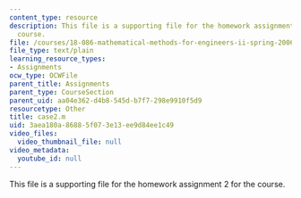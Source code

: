 ```yaml
---
content_type: resource
description: This file is a supporting file for the homework assignment 2 for the
  course.
file: /courses/18-086-mathematical-methods-for-engineers-ii-spring-2006/3aea180a86885f073e13ee9d84ee1c49_case2.m
file_type: text/plain
learning_resource_types:
- Assignments
ocw_type: OCWFile
parent_title: Assignments
parent_type: CourseSection
parent_uid: aa04e362-d4b8-545d-b7f7-298e9910f5d9
resourcetype: Other
title: case2.m
uid: 3aea180a-8688-5f07-3e13-ee9d84ee1c49
video_files:
  video_thumbnail_file: null
video_metadata:
  youtube_id: null
---
```

This file is a supporting file for the homework assignment 2 for the course.

